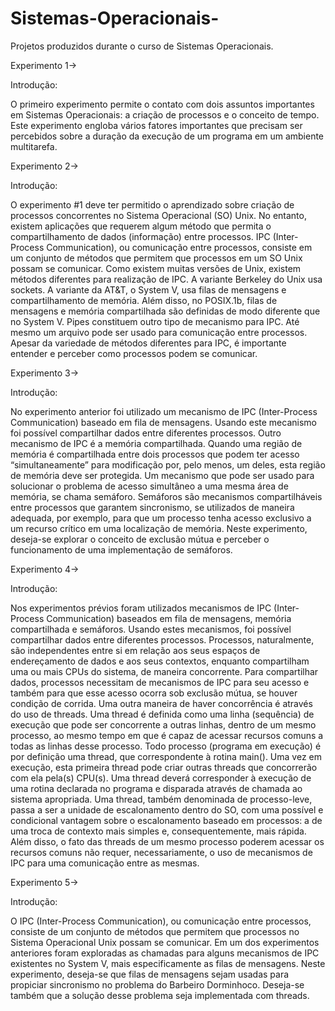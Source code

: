 # Sistemas-Operacionais-
Projetos produzidos durante o curso de Sistemas Operacionais.

Experimento 1->

Introdução:

O primeiro experimento permite o contato com dois assuntos importantes em Sistemas
Operacionais: a criação de processos e o conceito de tempo. Este experimento engloba
vários fatores importantes que precisam ser percebidos sobre a duração da execução de
um programa em um ambiente multitarefa.


Experimento 2->

Introdução:

O experimento #1 deve ter permitido o aprendizado sobre criação de processos
concorrentes no Sistema Operacional (SO) Unix. No entanto, existem aplicações que
requerem algum método que permita o compartilhamento de dados (informação) entre
processos.
IPC (Inter-Process Communication), ou comunicação entre processos, consiste em um
conjunto de métodos que permitem que processos em um SO Unix possam se comunicar.
Como existem muitas versões de Unix, existem métodos diferentes para realização de
IPC. A variante Berkeley do Unix usa sockets. A variante da AT&T, o System V, usa filas de
mensagens e compartilhamento de memória. Além disso, no POSIX.1b, filas de
mensagens e memória compartilhada são definidas de modo diferente que no System V.
Pipes constituem outro tipo de mecanismo para IPC. Até mesmo um arquivo pode ser
usado para comunicação entre processos. Apesar da variedade de métodos diferentes
para IPC, é importante entender e perceber como processos podem se comunicar.

Experimento 3->

Introdução:

No experimento anterior foi utilizado um mecanismo de IPC (Inter-Process
Communication) baseado em fila de mensagens. Usando este mecanismo foi possível
compartilhar dados entre diferentes processos. Outro mecanismo de IPC é a memória
compartilhada. Quando uma região de memória é compartilhada entre dois processos que
podem ter acesso “simultaneamente” para modificação por, pelo menos, um deles, esta
região de memória deve ser protegida.
Um mecanismo que pode ser usado para solucionar o problema de acesso simultâneo a
uma mesma área de memória, se chama semáforo. Semáforos são mecanismos
compartilháveis entre processos que garantem sincronismo, se utilizados de maneira
adequada, por exemplo, para que um processo tenha acesso exclusivo a um recurso
crítico em uma localização de memória.
Neste experimento, deseja-se explorar o conceito de exclusão mútua e perceber o
funcionamento de uma implementação de semáforos.

Experimento 4->

Introdução:

Nos experimentos prévios foram utilizados mecanismos de IPC (Inter-Process
Communication) baseados em fila de mensagens, memória compartilhada e semáforos.
Usando estes mecanismos, foi possível compartilhar dados entre diferentes processos.
Processos, naturalmente, são independentes entre si em relação aos seus espaços de
endereçamento de dados e aos seus contextos, enquanto compartilham uma ou mais
CPUs do sistema, de maneira concorrente. Para compartilhar dados, processos
necessitam de mecanismos de IPC para seu acesso e também para que esse acesso
ocorra sob exclusão mútua, se houver condição de corrida.
Uma outra maneira de haver concorrência é através do uso de threads. Uma thread é
definida como uma linha (sequência) de execução que pode ser concorrente a outras
linhas, dentro de um mesmo processo, ao mesmo tempo em que é capaz de acessar
recursos comuns a todas as linhas desse processo.
Todo processo (programa em execução) é por definição uma thread, que correspondente
à rotina main(). Uma vez em execução, esta primeira thread pode criar outras threads que
concorrerão com ela pela(s) CPU(s). Uma thread deverá corresponder à execução de
uma rotina declarada no programa e disparada através de chamada ao sistema
apropriada.
Uma thread, também denominada de processo-leve, passa a ser a unidade de
escalonamento dentro do SO, com uma possível e condicional vantagem sobre o
escalonamento baseado em processos: a de uma troca de contexto mais simples e,
consequentemente, mais rápida. Além disso, o fato das threads de um mesmo processo
poderem acessar os recursos comuns não requer, necessariamente, o uso de
mecanismos de IPC para uma comunicação entre as mesmas.

Experimento 5->

Introdução:

O IPC (Inter-Process Communication), ou comunicação entre processos, consiste de um
conjunto de métodos que permitem que processos no Sistema Operacional Unix possam
se comunicar. Em um dos experimentos anteriores foram exploradas as chamadas para
alguns mecanismos de IPC existentes no System V, mais especificamente as filas de
mensagens.
Neste experimento, deseja-se que filas de mensagens sejam usadas para propiciar
sincronismo no problema do Barbeiro Dorminhoco. Deseja-se também que a solução
desse problema seja implementada com threads.
